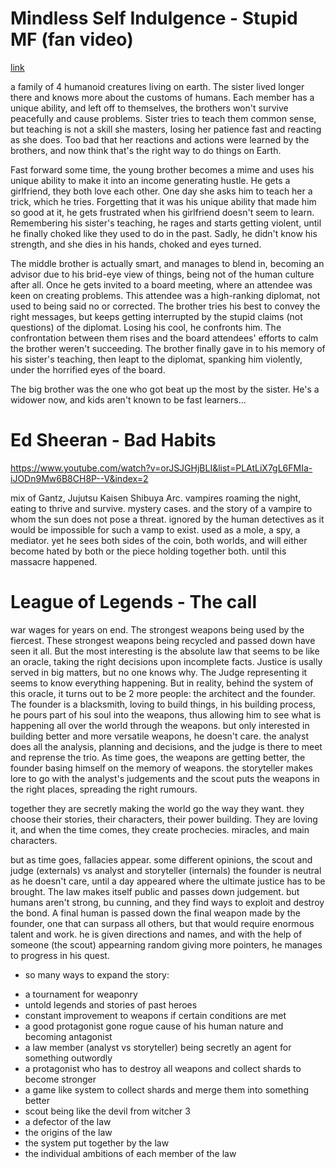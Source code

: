 # Mindless Self Indulgence - Stupid MF (fan video)
[link](https://www.youtube.com/watch?v=Rm4zkGQiOMw&list=PLWg78pwGdP1YXRD9scvEqVfT4giVWu1UC&index=4)

a family of 4 humanoid creatures living on earth. The sister lived longer there and knows more about the customs of humans.
Each member has a unique ability, and left off to themselves, the brothers won't survive peacefully and cause problems.
Sister tries to teach them common sense, but teaching is not a skill she masters, losing her patience fast and reacting as she does.
Too bad that her reactions and actions were learned by the brothers, and now think that's the right way to do things on Earth.

Fast forward some time, the young brother becomes a mime and uses his unique ability to make it into an income generating hustle.
He gets a girlfriend, they both love each other. One day she asks him to teach her a trick, which he tries. Forgetting that it was his unique ability that made him so good at it, he gets frustrated when his girlfriend doesn't seem to learn. Remembering his sister's teaching, he rages and starts getting violent, until he finally choked like they used to do in the past. Sadly, he didn't know his strength, and she dies in his hands, choked and eyes turned.

The middle brother is actually smart, and manages to blend in, becoming an advisor due to his brid-eye view of things, being not of the human culture after all. Once he gets invited to a board meeting, where an attendee was keen on creating problems. This attendee was a high-ranking diplomat, not used to being said no or corrected. The brother tries his best to convey the right messages, but keeps getting interrupted by the stupid claims (not questions) of the diplomat. Losing his cool, he confronts him. The confrontation between them rises and the board attendees' efforts to calm the brother weren't succeeding. The brother finally gave in to his memory of his sister's teaching, then leapt to the diplomat, spanking him violently, under the horrified eyes of the board.

The big brother was the one who got beat up the most by the sister. He's a widower now, and kids aren't known to be fast learners...

# Ed Sheeran - Bad Habits
https://www.youtube.com/watch?v=orJSJGHjBLI&list=PLAtLiX7gL6FMIa-iJODn9Mw6B8CH8P--V&index=2

mix of Gantz, Jujutsu Kaisen Shibuya Arc.
vampires roaming the night, eating to thrive and survive. mystery cases. and the story of a vampire to whom the sun does not pose a threat. ignored by the human detectives as it would be impossible for such a vamp to exist. used as a mole, a spy, a mediator.
yet he sees both sides of the coin, both worlds, and will either become hated by both or the piece holding together both.
until this massacre happened.


# League of Legends - The call

war wages for years on end. The strongest weapons being used by the fiercest. These strongest weapons being recycled and passed down have seen it all. But the most interesting is the absolute law that seems to be like an oracle, taking the right decisions upon incomplete facts. Justice is usally served in big matters, but no one knows why. The Judge representing it seems to know everything happening.
But in reality, behind the system of this oracle, it turns out to be 2 more people: the architect and the founder.
The founder is a blacksmith, loving to build things, in his building process, he pours part of his soul into the weapons, thus allowing him to see what is happening all over the world through the weapons. but only interested in building better and more versatile weapons, he doesn't care. the analyst does all the analysis, planning and decisions, and the judge is there to meet and reprense the trio.
As time goes, the weapons are getting better, the founder basing himself on the memory of weapons. the storyteller makes lore to go with the analyst's judgements and the scout puts the weapons in the right places, spreading the right rumours.

together they are secretly making the world go the way they want. 
they choose their stories, their characters, their power building. They are loving it, and when the time comes, they create prochecies.
miracles, and main characters.

but as time goes, fallacies appear. some different opinions, the scout and judge (externals) vs analyst and storyteller (internals)
the founder is neutral as he doesn't care, until a day appeared where the ultimate justice has to be brought.
The law makes itself public and passes down judgement. but humans aren't strong, bu cunning, and they find ways to exploit and destroy the bond. A final human is passed down the final weapon made by the founder, one that can surpass all others, but that would require enormous talent and work. he is given directions and names, and with the help of someone (the scout) appearning random giving more pointers, he manages to progress in his quest.

* so many ways to expand the story:
- a tournament for weaponry
- untold legends and stories of past heroes
- constant improvement to weapons if certain conditions are met
- a good protagonist gone rogue cause of his human nature and becoming antagonist
- a law member (analyst vs storyteller) being secretly an agent for something outwordly
- a protagonist who has to destroy all weapons and collect shards to become stronger
- a game like system to collect shards and merge them into something better 
- scout being like the devil from witcher 3
- a defector of the law
- the origins of the law 
- the system put together by the law 
- the individual ambitions of each member of the law